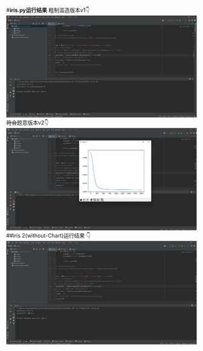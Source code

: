 #**iris.py运行结果**
粗制滥造版本v1:point_down:
![](https://github.com/dayone1401137731/Jotang.Ti8_task1-2--IrisTEST/blob/master/%E5%B1%8F%E5%B9%95%E6%88%AA%E5%9B%BE%202022-10-03%20015755.png?raw=true)
~~符合~~题意版本v2:point_down:
![](https://github.com/dayone1401137731/Jotang.Ti8_task1-2--IrisTEST/blob/master/%E5%B1%8F%E5%B9%95%E6%88%AA%E5%9B%BE%202022-10-03%20182835.png?raw=true)
##iris 2(without-Chart)运行结果
:point_down:
![](https://github.com/dayone1401137731/Jotang.Ti8_task1-2--IrisTEST/blob/master/%E5%B1%8F%E5%B9%95%E6%88%AA%E5%9B%BE%202022-10-03%20182855.png?raw=true)